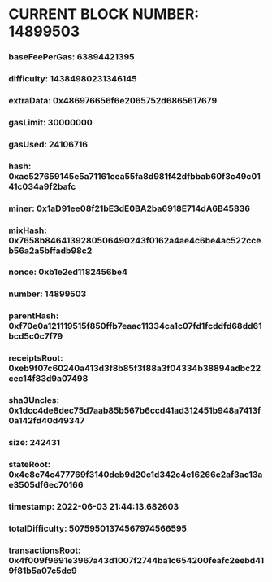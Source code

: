 # CURRENT BLOCK NUMBER: 14899503

### baseFeePerGas: 63894421395
### difficulty: 14384980231346145
### extraData: 0x486976656f6e2065752d6865617679
### gasLimit: 30000000
### gasUsed: 24106716
### hash: 0xae527659145e5a71161cea55fa8d981f42dfbbab60f3c49c0141c034a9f2bafc
### miner: 0x1aD91ee08f21bE3dE0BA2ba6918E714dA6B45836
### mixHash: 0x7658b8464139280506490243f0162a4ae4c6be4ac522cceb56a2a5bffadb98c2
### nonce: 0xb1e2ed1182456be4
### number: 14899503
### parentHash: 0xf70e0a121119515f850ffb7eaac11334ca1c07fd1fcddfd68dd61bcd5c0c7f79
### receiptsRoot: 0xeb9f07c60240a413d3f8b85f3f88a3f04334b38894adbc22cec14f83d9a07498
### sha3Uncles: 0x1dcc4de8dec75d7aab85b567b6ccd41ad312451b948a7413f0a142fd40d49347
### size: 242431
### stateRoot: 0x4e8c74c477769f3140deb9d20c1d342c4c16266c2af3ac13ae3505df6ec70166
### timestamp: 2022-06-03 21:44:13.682603
### totalDifficulty: 50759501374567974566595
### transactionsRoot: 0x4f009f9691e3967a43d1007f2744ba1c654200feafc2eebd419f81b5a07c5dc9
